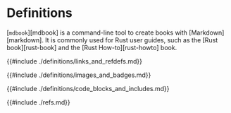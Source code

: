 # Definitions

[`mdbook`][mdbook] is a command-line tool to create books with [Markdown][markdown]. It is commonly used for Rust user guides, such as the [Rust book][rust-book] and the [Rust How-to][rust-howto] book.

{{#include ./definitions/links_and_refdefs.md}}

{{#include ./definitions/images_and_badges.md}}

{{#include ./definitions/code_blocks_and_includes.md}}

{{#include ./refs.md}}
